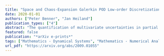 ```yaml
---
title: "Space and Chaos-Expansion Galerkin POD Low-order Discretization of PDEs for Uncertainty Quantification"
date: 2020-01-01
authors: ["Peter Benner", "Jan Heiland"]
publication_types: ["4"]
abstract: "The quantification of multivariate uncertainties in partial differential equations can easily exceed any computing capacity unless proper measures are taken to reduce the complexity of the model. In this work, we propose a multidimensional Galerkin Proper Orthogonal Decomposition that optimally reduces each dimension of a tensorized product space. We provide the analytical framework and results that define and quantify the low-dimensional approximation. We illustrate its application for uncertainty modeling with Polynomial Chaos Expansions and show its efficiency in a numerical example."
featured: false
publication: "*arXiv e-prints*"
tags: ["Mathematics - Dynamical Systems", "Mathematics - Numerical Analysis", "35R60", "60H35", "65N22"]
url_pdf: "https://arxiv.org/abs/2009.01055"
---
```



